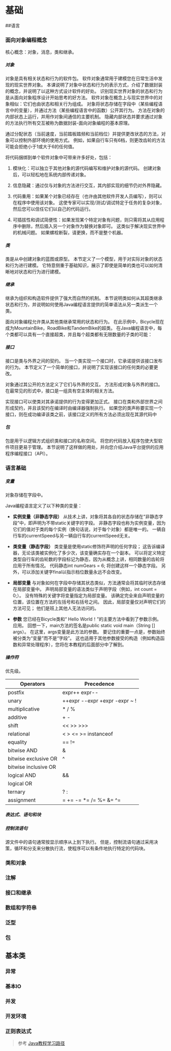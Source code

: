 # 基础

##语言
### 面向对象编程概念

核心概念：对象，消息，类和继承。

##### 对象

对象是具有相关状态和行为的软件包。 软件对象通常用于建模您在日常生活中发现的现实世界对象。 本课说明了对象中状态和行为的表示方式，介绍了数据封装的概念，并说明了以这种方式设计软件的好处。
识别现实世界对象的状态和行为是从面向对象程序设计开始思考的好方法。
软件对象在概念上与现实世界中的对象相似：它们也由状态和相关行为组成。 对象将状态存储在字段中（某些编程语言中的变量），并通过方法（某些编程语言中的函数）公开其行为。 方法在对象的内部状态上运行，并用作对象间通信的主要机制。 隐藏内部状态并要求通过对象的方法执行所有交互被称为数据封装-面向对象编程的基本原理。

通过分配状态（当前速度，当前踏板踏频和当前档位）并提供更改状态的方法，对象可以控制外部环境的使用方式。 例如，如果自行车只有6档，则更改齿轮的方法可能会拒绝小于1或大于6的任何值。

将代码捆绑到单个软件对象中可带来许多好处，包括：

1. 模块化：可以独立于其他对象的源代码编写和维护对象的源代码。 创建对象后，可以轻松地在系统内部传递对象。

2. 信息隐藏：通过仅与对象的方法进行交互，其内部实现的细节仍对外界隐藏。

3. 代码重用：如果某个对象已经存在（也许由其他软件开发人员编写），则可以在程序中使用该对象。 这使专家可以实现/测试/调试特定于任务的复杂对象，然后您可以信任它们以自己的代码运行。

4. 可插拔性和调试简便性：如果发现某个特定对象有问题，则只需将其从应用程序中删除，然后插入另一个对象作为替换对象即可。 这类似于解决现实世界中的机械问题。 如果螺栓断裂，请更换，而不是整个机器。

##### 类
类是从中创建对象的蓝图或原型。 本节定义了一个模型，用于对实际对象的状态和行为进行建模。 它特意侧重于基础知识，展示了即使是简单的类也可以如何清晰地对状态和行为进行建模。

##### 继承
继承为组织和构造软件提供了强大而自然的机制。 本节说明类如何从其超类继承状态和行为，并说明如何使用Java编程语言提供的简单语法从另一类派生一个类。

面向对象编程允许类从其他类继承常用的状态和行为。 在此示例中，Bicycle现在成为MountainBike，RoadBike和TandemBike的超类。 在Java编程语言中，每个类都可以具有一个直接超类，并且每个超类都有无限数量的子类的可能：

##### 接口
接口是类与外界之间的契约。 当一个类实现一个接口时，它承诺提供该接口发布的行为。 本节定义了一个简单的接口，并说明了实现该接口的任何类的必要更改。

对象通过其公开的方法定义了它们与外界的交互。 方法形成对象与外界的接口。在最常见的形式中，接口是一组具有空主体的相关方法。

实现接口可以使类对其承诺提供的行为变得更加正式。 接口在类和外部世界之间形成契约，并且该契约在编译时由编译器强制执行。 如果您的类声称要实现一个接口，则在成功编译该类之前，该接口定义的所有方法必须出现在其源代码中

##### 包

包是用于以逻辑方式组织类和接口的名称空间。 将您的代码放入程序包使大型软件项目更易于管理。 本节说明了这样做的用处，并向您介绍Java平台提供的应用程序编程接口（API）。

### 语言基础
##### 变量
对象存储在字段中。

Java编程语言定义了以下种类的变量：

- **实例变量（非静态字段）** 从技术上讲，对象将其各自的状态存储在“非静态字段”中，即声明为不带static关键字的字段。 非静态字段也称为实例变量，因为它们的值对于类的每个实例（换句话说，对于每个对象）都是唯一的。 一辆自行车的currentSpeed与另一辆自行车的currentSpeed无关。

- **类变量（静态字段）** 类变量是使用static修饰符声明的任何字段； 这告诉编译器，无论该类被实例化了多少次，该变量确实存在一个副本。 可以将定义特定类型自行车的齿轮数的字段标记为静态，因为从概念上讲，相同数量的齿轮将应用于所有情况。 代码静态int numGears = 6; 将创建这样一个静态字段。 另外，可以添加关键字final以指示档位数量永远不会改变。

- **局部变量** 与对象如何在字段中存储其状态类似，方法通常会将其临时状态存储在局部变量中。 声明局部变量的语法类似于声明字段（例如，int count = 0;）。 没有特殊的关键字将变量指定为局部变量。 该确定完全来自声明变量的位置，该位置在方法的左括号和右括号之间。 因此，局部变量仅对声明它们的方法可见； 他们是班上其他人无法访问的。

- **参数** 您已经在Bicycle类和“ Hello World！”的主要方法中看到了参数示例。 应用。 回想一下，main方法的签名是public static void main（String [] args）。 在这里，args变量是此方法的参数。 要记住的重要一点是，参数始终被分类为“变量”而不是“字段”。 这也适用于其他参数接受的构造（例如构造函数和异常处理程序），您将在本教程的后面部分中了解到。

##### 操作符
优先级。

| Operators |	Precedence |
| ---- | ---- |
|postfix|	expr++ expr--||
unary|	++expr --expr +expr -expr ~ !
multiplicative|	* / %
additive|	+ -
shift|	<< >> >>>
relational|	< > <= >= instanceof
equality|	== !=
bitwise AND|	&
bitwise exclusive OR|	^
bitwise inclusive OR|	|
logical AND|	&&
logical OR|	||
ternary|	? :
assignment|	= += -= *= /= %= &= ^= |= <<= >>= >>>=

##### 表达式、语句和块
##### 控制流语句

源文件中的语句通常按显示顺序从上到下执行。 但是，控制流语句通过采用决策，循环和分支来分散执行流，使程序可以有条件地执行特定的代码块。 

### 类和对象
### 注解
### 接口和继承
### 数组和字符串
### 泛型
### 包

## 基本类
### 异常
### 基本IO
### 并发
### 开发环境
### 正则表达式



> 参考
[Java教程学习路径](https://docs.oracle.com/javase/tutorial/tutorialLearningPaths.html)